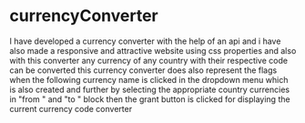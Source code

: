 # currencyConverter
I have developed a currency converter with the help of an api and i have also made a responsive and attractive website using css properties and also with this converter any currency of any country with their respective code can be converted
this currency converter does also represent the flags when the following currency name is clicked in the dropdown menu which is also created and further by selecting the appropriate country currencies in "from " and "to " block then the grant button is clicked for displaying the current currency code converter 
